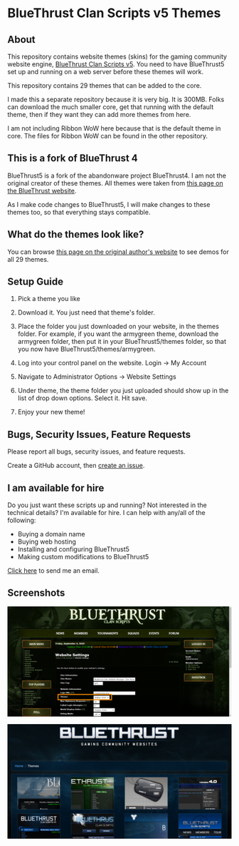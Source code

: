 # BlueThrust Clan Scripts v5 Themes

## About

This repository contains website themes (skins) for the gaming community website engine, [BlueThrust Clan Scripts v5](https://github.com/RedDragonWebDesign/BlueThrust5). You need to have BlueThrust5 set up and running on a web server before these themes will work.

This repository contains 29 themes that can be added to the core.

I made this a separate repository because it is very big. It is 300MB. Folks can download the much smaller core, get that running with the default theme, then if they want they can add more themes from here.

I am not including Ribbon WoW here because that is the default theme in core. The files for Ribbon WoW can be found in the other repository.

## This is a fork of BlueThrust 4

BlueThrust5 is a fork of the abandonware project BlueThrust4. I am not the original creator of these themes. All themes were taken from [this page on the BlueThrust website](https://bluethrust.com/themes).

As I make code changes to BlueThrust5, I will make changes to these themes too, so that everything stays compatible.

## What do the themes look like?

You can browse [this page on the original author's website](https://bluethrust.com/themes) to see demos for all 29 themes.

## Setup Guide

1) Pick a theme you like

2) Download it. You just need that theme's folder.

3) Place the folder you just downloaded on your website, in the themes folder. For example, if you want the armygreen theme, download the armygreen folder, then put it in your BlueThrust5/themes folder, so that you now have BlueThrust5/themes/armygreen.

4) Log into your control panel on the website. Login -> My Account

5) Navigate to Administrator Options -> Website Settings

6) Under theme, the theme folder you just uploaded should show up in the list of drop down options. Select it. Hit save.

7) Enjoy your new theme!

## Bugs, Security Issues, Feature Requests

Please report all bugs, security issues, and feature requests.

Create a GitHub account, then [create an issue](https://github.com/RedDragonWebDesign/BlueThrust5-Themes).

## I am available for hire

Do you just want these scripts up and running? Not interested in the technical details? I'm available for hire. I can help with any/all of the following:

- Buying a domain name
- Buying web hosting
- Installing and configuring BlueThrust5
- Making custom modifications to BlueThrust5

[Click here](https://www.reddragonwebdesign.com/contact/) to send me an email.

## Screenshots

![](screenshot1.png)

![](screenshot2.png)